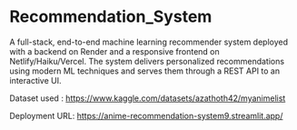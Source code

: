 # Recommendation_System
A full-stack, end-to-end machine learning recommender system deployed with a backend on Render and a responsive frontend on Netlify/Haiku/Vercel. 
The system delivers personalized recommendations using modern ML techniques and serves them through a REST API to an interactive UI.


Dataset used : https://www.kaggle.com/datasets/azathoth42/myanimelist

Deployment URL: https://anime-recommendation-system9.streamlit.app/
